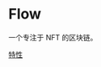 # Flow
<p id="d8sB1iUWPaGsGsrth1piaD">

一个专注于 NFT 的区块链。

</p>


<p id="fzotiXtQH9ronT5J6aiyoz">

[特性](./%E7%89%B9%E6%80%A7/index.md)

</p>


<p id="v7F6Q1ZrKAPkcQs4CYncMz">



</p>


